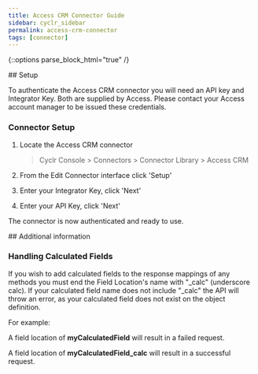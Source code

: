 ```yaml
---
title: Access CRM Connector Guide
sidebar: cyclr_sidebar
permalink: access-crm-connector
tags: [connector]
---
```

{::options parse_block_html="true" /}
<section class="card">
## Setup

To authenticate the Access CRM connector you will need an API key and Integrator Key. Both are supplied by Access. Please contact your Access account manager to be issued these credentials.

### Connector Setup

1. Locate the Access CRM connector

   > Cyclr Console > Connectors > Connector Library > Access CRM

2. From the Edit Connector interface click 'Setup'

3. Enter your Integrator Key, click 'Next'

4. Enter your API Key, click 'Next'

The connector is now authenticated and ready to use.


</section>
<section class="card">
## Additional information

### Handling Calculated Fields

If you wish to add calculated fields to the response mappings of any methods you must end the Field Location's name with "\_calc" (underscore calc). If your calculated field name does not include "\_calc" the API will throw an error, as your calculated field does not exist on the object definition.

For example:

A field location of **myCalculatedField** will result in a failed request.

A field location of **myCalculatedField_calc** will result in a successful request.

</section>
